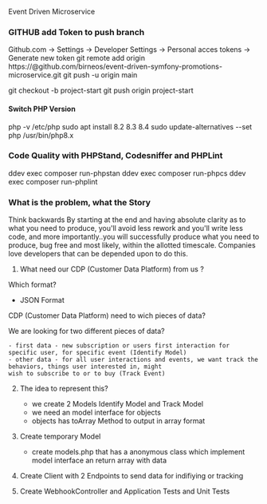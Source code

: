 Event Driven Microservice

### GITHUB add Token to push branch

Github.com -> Settings -> Developer Settings -> Personal acces tokens -> Generate new token
git remote add origin https://<token>@github.com/birneos/event-driven-symfony-promotions-microservice.git
git push -u origin main

git checkout -b project-start
git push origin project-start

#### Switch PHP Version

php -v
/etc/php
sudo apt install 8.2 8.3 8.4
sudo update-alternatives --set php /usr/bin/php8.x

### Code Quality with PHPStand, Codesniffer and PHPLint

ddev exec composer run-phpstan
ddev exec composer run-phpcs
ddev exec composer run-phplint

### What is the problem, what the Story

Think backwards
By starting at the end and having absolute clarity as to what you need to produce, you'll avoid less rework and you'll write less code, and more importantly..you will successfully produce what you need to produce, bug free and most likely, within the allotted timescale. Companies love developers that can be depended upon to do this.

1. What need our CDP (Customer Data Platform) from us ?

Which format?

- JSON Format

CDP (Customer Data Platform) need to wich pieces of data?

We are looking for two different pieces of data?

    - first data - new subscription or users first interaction for specific user, for specific event (Identify Model)
    - other data - for all user interactions and events, we want track the behaviors, things user interested in, might
    wish to subscribe to or to buy (Track Event)

2. The idea to represent this?

   - we create 2 Models Identify Model and Track Model
   - we need an model interface for objects
   - objects has toArray Method to output in array format

3. Create temporary Model

   - create models.php that has a anonymous class which implement model interface an return array with data

4. Create Client with 2 Endpoints to send data for indifiying or tracking

5. Create WebhookController and Application Tests and Unit Tests
